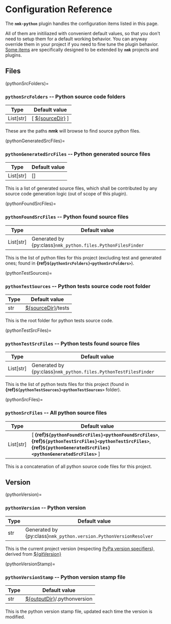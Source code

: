 # Configuration Reference

The **`nmk-python`** plugin handles the configuration items listed in this page.

All of them are initiliazed with convenient default values, so that you don't need to setup them for a default working behavior. You can anyway override them in your project if you need to fine tune the plugin behavior. [Some items](extend.md) are specifically designed to be extended by **`nmk`** projects and plugins.

## Files

(pythonSrcFolders)=
### **`pythonSrcFolders`** -- Python source code folders

| Type | Default value |
|-     |-
| List[str]  | [ [${sourceDir}](https://nmk-base.readthedocs.io/en/stable/config.html#sourcedir-source-base-directory) ]

These are the paths **nmk** will browse to find source python files.

(pythonGeneratedSrcFiles)=
### **`pythonGeneratedSrcFiles`** -- Python generated source files

| Type | Default value |
|-     |-
| List[str]  | []

This is a list of generated source files, which shall be contributed by any source code generation logic (out of scope of this plugin).

(pythonFoundSrcFiles)=
### **`pythonFoundSrcFiles`** -- Python found source files

| Type | Default value |
|-     |-
| List[str]  | Generated by {py:class}`nmk_python.files.PythonFilesFinder`

This is the list of python files for this project (excluding test and generated ones;  found in **{ref}`${pythonSrcFolders}<pythonSrcFolders>`**).

(pythonTestSources)=
### **`pythonTestSources`** -- Python tests source code root folder

| Type | Default value |
|-     |-
| str  | [${sourceDir}](https://nmk-base.readthedocs.io/en/stable/config.html#sourcedir-source-base-directory)/tests

This is the root folder for python tests source code.

(pythonTestSrcFiles)=
### **`pythonTestSrcFiles`** -- Python tests found source files

| Type | Default value |
|-     |-
| List[str]  | Generated by {py:class}`nmk_python.files.PythonTestFilesFinder`

This is the list of python tests files for this project (found in **{ref}`${pythonTestSources}<pythonTestSources>`** folder).

(pythonSrcFiles)=
### **`pythonSrcFiles`** -- All python source files

| Type | Default value |
|-     |-
| List[str]  | [ **{ref}`${pythonFoundSrcFiles}<pythonFoundSrcFiles>`**, **{ref}`${pythonTestSrcFiles}<pythonTestSrcFiles>`**, **{ref}`${pythonGeneratedSrcFiles}<pythonGeneratedSrcFiles>`** ]

This is a concatenation of all python source code files for this project.

## Version

(pythonVersion)=
### **`pythonVersion`** -- Python version

| Type | Default value |
|-     |-
| str  | Generated by {py:class}`nmk_python.version.PythonVersionResolver`

This is the current project version (respecting [PyPa version specifiers](https://packaging.python.org/en/latest/specifications/version-specifiers/#version-specifiers)), derived from [${gitVersion}](https://nmk-base.readthedocs.io/en/stable/config.html#gitversion-git-version)

(pythonVersionStamp)=
### **`pythonVersionStamp`** -- Python version stamp file

| Type | Default value |
|-     |-
| str  | [${outputDir}](https://nmk-base.readthedocs.io/en/stable/config.html#outputdir-output-base-directory)/.pythonversion

This is the python version stamp file, updated each time the version is modified.
